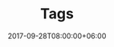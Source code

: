 ---
date: 2017-09-28T08:00:00+06:00
title: Tags
linkTitle: Tags
slug: tags
menu: main
weight: -270
---